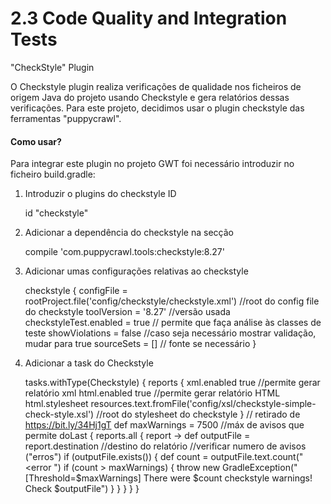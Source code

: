 # 2.3 Code Quality and Integration Tests

"CheckStyle" Plugin

O Checkstyle plugin realiza verificações de qualidade nos ficheiros de origem Java do projeto usando Checkstyle e gera relatórios dessas verificações.
Para este projeto, decidimos usar o plugin checkstyle das ferramentas "puppycrawl".
#### Como usar?
Para integrar este plugin no projeto GWT foi necessário introduzir no ficheiro build.gradle:


1. Introduzir o plugins do checkstyle ID 

    id "checkstyle"
    
2. Adicionar a dependência do checkstyle na secção


    compile 'com.puppycrawl.tools:checkstyle:8.27'
    
3. Adicionar umas configurações relativas ao checkstyle

    checkstyle {
        configFile = rootProject.file('config/checkstyle/checkstyle.xml') //root do config file do checkstyle
        toolVersion = '8.27' //versão usada
        checkstyleTest.enabled = true // permite que faça análise às classes de teste
        showViolations = false //caso seja necessário mostrar validação, mudar para true
        sourceSets = [] // fonte se necessário
    }


4. Adicionar a task do Checkstyle

    tasks.withType(Checkstyle) {
        reports {
            xml.enabled true //permite gerar relatório xml
            html.enabled true //permite gerar relatório HTML
            html.stylesheet resources.text.fromFile('config/xsl/checkstyle-simple-check-style.xsl') //root do stylesheet do checkstyle
        }
        // retirado de https://bit.ly/34Hj1gT
        def maxWarnings = 7500 //máx de avisos que permite
        doLast {
            reports.all { report ->
                def outputFile = report.destination //destino do relatório
                //verificar numero de avisos ("erros")
                if (outputFile.exists()) {
                    def count = outputFile.text.count("<error ")
                    if (count > maxWarnings) {
                        throw new GradleException("[Threshold=$maxWarnings] There were $count checkstyle warnings! Check $outputFile")
                    }
                }
            }
        }
    }



